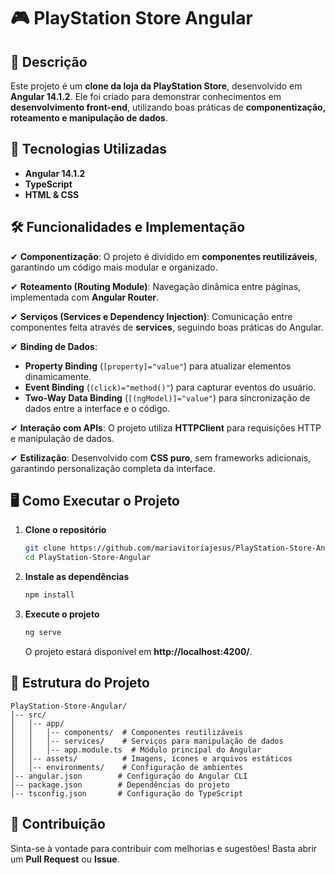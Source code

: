 # 🎮 PlayStation Store Angular  

## 📌 Descrição  
Este projeto é um **clone da loja da PlayStation Store**, desenvolvido em **Angular 14.1.2**. Ele foi criado para demonstrar conhecimentos em **desenvolvimento front-end**, utilizando boas práticas de **componentização, roteamento e manipulação de dados**.  

## 🚀 Tecnologias Utilizadas  
- **Angular 14.1.2**  
- **TypeScript**  
- **HTML & CSS**  

## 🛠️ Funcionalidades e Implementação  

✔ **Componentização**: O projeto é dividido em **componentes reutilizáveis**, garantindo um código mais modular e organizado.  

✔ **Roteamento (Routing Module)**: Navegação dinâmica entre páginas, implementada com **Angular Router**.  

✔ **Serviços (Services e Dependency Injection)**: Comunicação entre componentes feita através de **services**, seguindo boas práticas do Angular.  

✔ **Binding de Dados**:  
   - **Property Binding** (`[property]="value"`) para atualizar elementos dinamicamente.  
   - **Event Binding** (`(click)="method()"`) para capturar eventos do usuário.  
   - **Two-Way Data Binding** (`[(ngModel)]="value"`) para sincronização de dados entre a interface e o código.  

✔ **Interação com APIs**: O projeto utiliza **HTTPClient** para requisições HTTP e manipulação de dados.  

✔ **Estilização**: Desenvolvido com **CSS puro**, sem frameworks adicionais, garantindo personalização completa da interface.  

## 🖥️ Como Executar o Projeto  

1. **Clone o repositório**  
   ```sh
   git clone https://github.com/mariavitoriajesus/PlayStation-Store-Angular.git
   cd PlayStation-Store-Angular
   ```

2. **Instale as dependências**  
   ```sh
   npm install
   ```

3. **Execute o projeto**  
   ```sh
   ng serve
   ```
   O projeto estará disponível em **http://localhost:4200/**.  

## 📂 Estrutura do Projeto  

```
PlayStation-Store-Angular/
│-- src/
│   │-- app/
│   │   │-- components/  # Componentes reutilizáveis
│   │   │-- services/    # Serviços para manipulação de dados
│   │   │-- app.module.ts  # Módulo principal do Angular
│   │-- assets/          # Imagens, ícones e arquivos estáticos
│   │-- environments/    # Configuração de ambientes
│-- angular.json        # Configuração do Angular CLI
│-- package.json        # Dependências do projeto
│-- tsconfig.json       # Configuração do TypeScript
```

## 📢 Contribuição  
Sinta-se à vontade para contribuir com melhorias e sugestões! Basta abrir um **Pull Request** ou **Issue**.  

